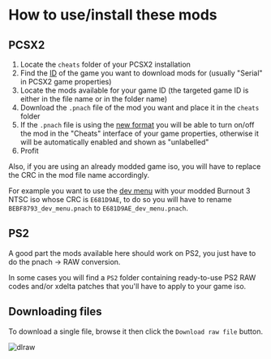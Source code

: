 # How to use/install these mods

## PCSX2
1. Locate the `cheats` folder of your PCSX2 installation
2. Find the [ID](https://www.ps2-home.com/forum/viewtopic.php?p=22588) of the game you want to download mods for (usually "Serial" in PCSX2 game properties)
3. Locate the mods available for your game ID (the targeted game ID is either in the file name or in the folder name)
4. Download the `.pnach` file of the mod you want and place it in the `cheats` folder
5. If the `.pnach` file is using the [new format](<https://forums.pcsx2.net/Thread-Sticky-Important-Patching-Notes-1-7-4546-Pnach-2-0>) you will be able to turn on/off the mod in the "Cheats" interface of your game properties, otherwise it will be automatically enabled and shown as "unlabelled"
6. Profit

Also, if you are using an already modded game iso, you will have to replace the CRC in the mod file name accordingly.

For example you want to use the [dev menu](https://github.com/Nahelam/PS2-Game-Mods/blob/main/Burnout%203%20Takedown/Development%20Menu/SLUS-21050/BEBF8793_dev_menu.pnach) with your modded Burnout 3 NTSC iso whose CRC is `E681D9AE`, to do so you will have to rename `BEBF8793_dev_menu.pnach` to `E681D9AE_dev_menu.pnach`.

## PS2
A good part the mods available here should work on PS2, you just have to do the pnach -> RAW conversion.

In some cases you will find a `PS2` folder containing ready-to-use PS2 RAW codes and/or xdelta patches that you'll have to apply to your game iso.

## Downloading files
To download a single file, browse it then click the `Download raw file` button.

 ![dlraw](https://github.com/user-attachments/assets/2d1fd9cc-b500-449d-bf00-fdb9ceb9321c)
